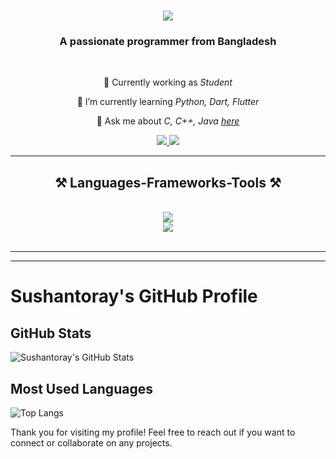 <h1 align="center">
    <img src="https://readme-typing-svg.herokuapp.com/?font=Righteous&size=35&center=true&vCenter=true&width=500&height=70&duration=4000&lines=Hi+There!+👋;+I'm+Sushanto+Roy!;" />
</h1>

<h3 align="center">A passionate programmer from Bangladesh</h3>

<br/>

<div align="center">
 
 🔭 Currently working as *Student*
 
 🌱 I’m currently learning *Python, Dart, Flutter*

💬 Ask me about *C, C++, Java [here](https://github.com/sushantoray)*

</div>
 
<div align="center"> 
  <a href="mailto:roy15-6026@diu.edu.bd">
    <img src="https://img.shields.io/badge/Gmail-333333?style=for-the-badge&logo=gmail&logoColor=red" />
  </a>
  <a href="https://www.linkedin.com/in/sushanto-roy-a5a065348/" target="_blank">
    <img src="https://img.shields.io/badge/LinkedIn-0077B5?style=for-the-badge&logo=linkedin&logoColor=white"  />
  </a>
</div>

<hr/>
 
<h2 align="center">⚒ Languages-Frameworks-Tools ⚒</h2>
<br/>
<div align="center">
    <img src="https://skillicons.dev/icons?i=flutter,vscode,github,figma,git" /><br>
    <img src="https://skillicons.dev/icons?i=python,c,java,cpp,dart" /><br>
</div>

<br/>
<hr/>

<hr/>

# Sushantoray's GitHub Profile

## GitHub Stats

![Sushantoray's GitHub Stats](https://github-readme-stats.vercel.app/api?username=sushantoray&show_icons=true&theme=radical)

## Most Used Languages

![Top Langs](https://github-readme-stats.vercel.app/api/top-langs/?username=sushantoray&layout=compact&theme=radical)

Thank you for visiting my profile! Feel free to reach out if you want to connect or collaborate on any projects.
